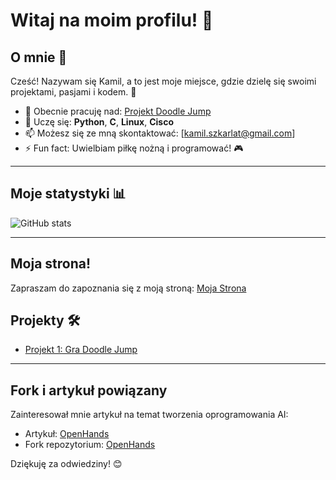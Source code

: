 # Witaj na moim profilu! 👋

## O mnie 🌟
Cześć! Nazywam się Kamil, a to jest moje miejsce, gdzie dzielę się swoimi projektami, pasjami i kodem. 🎉

- 🔭 Obecnie pracuję nad: [Projekt Doodle Jump](https://github.com/2024-2025-AGH-Wstep-do-Informatyki/trzybit)
- 🌱 Uczę się: **Python**, **C**, **Linux**, **Cisco**
- 📫 Możesz się ze mną skontaktować: [kamil.szkarlat@gmail.com]
- ⚡ Fun fact: Uwielbiam piłkę nożną i programować! 🎮

---

## Moje statystyki 📊
![GitHub stats](https://github-readme-stats.vercel.app/api?username=Tharon23&show_icons=true&theme=radical)

---

## Moja strona!
Zapraszam do zapoznania się z moją stroną: [Moja Strona](https://Tharon23.github.io)


## Projekty 🛠️
- [Projekt 1: Gra Doodle Jump](https://github.com/2024-2025-AGH-Wstep-do-Informatyki/trzybit)

---

## Fork i artykuł powiązany

Zainteresował mnie artykuł na temat tworzenia oprogramowania AI:
- Artykuł: [OpenHands](https://paperswithcode.com/paper/opendevin-an-open-platform-for-ai-software)  
- Fork repozytorium: [OpenHands](https://github.com/Tharon23/OpenHands)

Dziękuję za odwiedziny! 😊
